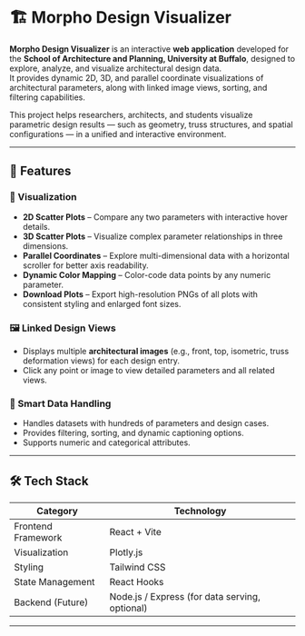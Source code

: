 # 🏗️ Morpho Design Visualizer

**Morpho Design Visualizer** is an interactive **web application** developed for the **School of Architecture and Planning, University at Buffalo**, designed to explore, analyze, and visualize architectural design data.  
It provides dynamic 2D, 3D, and parallel coordinate visualizations of architectural parameters, along with linked image views, sorting, and filtering capabilities.

This project helps researchers, architects, and students visualize parametric design results — such as geometry, truss structures, and spatial configurations — in a unified and interactive environment.

---

## 🚀 Features

### 🧩 Visualization
- **2D Scatter Plots** – Compare any two parameters with interactive hover details.  
- **3D Scatter Plots** – Visualize complex parameter relationships in three dimensions.  
- **Parallel Coordinates** – Explore multi-dimensional data with a horizontal scroller for better axis readability.  
- **Dynamic Color Mapping** – Color-code data points by any numeric parameter.  
- **Download Plots** – Export high-resolution PNGs of all plots with consistent styling and enlarged font sizes.

### 🖼️ Linked Design Views
- Displays multiple **architectural images** (e.g., front, top, isometric, truss deformation views) for each design entry.  
- Click any point or image to view detailed parameters and all related views.

### 🧠 Smart Data Handling
- Handles datasets with hundreds of parameters and design cases.  
- Provides filtering, sorting, and dynamic captioning options.  
- Supports numeric and categorical attributes.

---

## 🛠️ Tech Stack

| Category | Technology |
|-----------|-------------|
| Frontend Framework | React + Vite |
| Visualization | Plotly.js |
| Styling | Tailwind CSS |
| State Management | React Hooks |
| Backend (Future) | Node.js / Express (for data serving, optional) |

---
